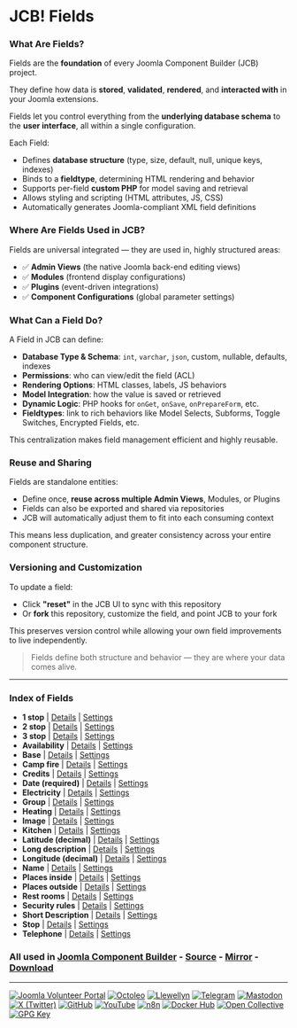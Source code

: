 # JCB! Fields

### What Are Fields?
Fields are the **foundation** of every Joomla Component Builder (JCB) project.

They define how data is **stored**, **validated**, **rendered**, and **interacted with** in your Joomla extensions.

Fields let you control everything from the **underlying database schema** to the **user interface**, all within a single configuration.

Each Field:
- Defines **database structure** (type, size, default, null, unique keys, indexes)
- Binds to a **fieldtype**, determining HTML rendering and behavior
- Supports per-field **custom PHP** for model saving and retrieval
- Allows styling and scripting (HTML attributes, JS, CSS)
- Automatically generates Joomla-compliant XML field definitions

### Where Are Fields Used in JCB?
Fields are universal integrated — they are used in, highly structured areas:

- ✅ **Admin Views** (the native Joomla back-end editing views)
- ✅ **Modules** (frontend display configurations)
- ✅ **Plugins** (event-driven integrations)
- ✅ **Component Configurations** (global parameter settings)

### What Can a Field Do?
A Field in JCB can define:

- **Database Type & Schema**: `int`, `varchar`, `json`, custom, nullable, defaults, indexes
- **Permissions**: who can view/edit the field (ACL)
- **Rendering Options**: HTML classes, labels, JS behaviors
- **Model Integration**: how the value is saved or retrieved
- **Dynamic Logic**: PHP hooks for `onGet`, `onSave`, `onPrepareForm`, etc.
- **Fieldtypes**: link to rich behaviors like Model Selects, Subforms, Toggle Switches, Encrypted Fields, etc.

This centralization makes field management efficient and highly reusable.

### Reuse and Sharing
Fields are standalone entities:

- Define once, **reuse across multiple Admin Views**, Modules, or Plugins
- Fields can also be exported and shared via repositories
- JCB will automatically adjust them to fit into each consuming context

This means less duplication, and greater consistency across your entire component structure.

### Versioning and Customization
To update a field:

- Click **"reset"** in the JCB UI to sync with this repository
- Or **fork** this repository, customize the field, and point JCB to your fork

This preserves version control while allowing your own field improvements to live independently.

>Fields define both structure and behavior — they are where your data comes alive.

---
### Index of Fields


 - **1 stop** | [Details](src/field/934eb37b-0fb1-4fed-b3ec-969cd0b364ee) | [Settings](src/field/934eb37b-0fb1-4fed-b3ec-969cd0b364ee/item.json)
 - **2 stop** | [Details](src/field/4a87c014-04ca-4986-8aea-43ed407ff07a) | [Settings](src/field/4a87c014-04ca-4986-8aea-43ed407ff07a/item.json)
 - **3 stop** | [Details](src/field/f68fdba1-62f1-4396-b915-cacc79206db5) | [Settings](src/field/f68fdba1-62f1-4396-b915-cacc79206db5/item.json)
 - **Availability** | [Details](src/field/7d158094-5df6-4486-87d9-d1c3f6732ced) | [Settings](src/field/7d158094-5df6-4486-87d9-d1c3f6732ced/item.json)
 - **Base** | [Details](src/field/cf7146a0-8c47-4fec-9490-34287ef14408) | [Settings](src/field/cf7146a0-8c47-4fec-9490-34287ef14408/item.json)
 - **Camp fire** | [Details](src/field/e984295c-77bf-437b-8361-4977646fae4c) | [Settings](src/field/e984295c-77bf-437b-8361-4977646fae4c/item.json)
 - **Credits** | [Details](src/field/897b1866-93ae-4c77-9d76-2d59fe32fc83) | [Settings](src/field/897b1866-93ae-4c77-9d76-2d59fe32fc83/item.json)
 - **Date (required)** | [Details](src/field/03995043-13fb-4ec7-bc66-e13434425a06) | [Settings](src/field/03995043-13fb-4ec7-bc66-e13434425a06/item.json)
 - **Electricity** | [Details](src/field/85beced9-a24c-4797-a94b-5aa7c460076e) | [Settings](src/field/85beced9-a24c-4797-a94b-5aa7c460076e/item.json)
 - **Group** | [Details](src/field/0d4a5caa-2199-4fb1-b07f-bd8071d71dbe) | [Settings](src/field/0d4a5caa-2199-4fb1-b07f-bd8071d71dbe/item.json)
 - **Heating** | [Details](src/field/fd05b628-8b23-42fc-aacc-78ebcf96ea60) | [Settings](src/field/fd05b628-8b23-42fc-aacc-78ebcf96ea60/item.json)
 - **Image** | [Details](src/field/3df662f4-5924-483e-8636-24c2ed4f27bf) | [Settings](src/field/3df662f4-5924-483e-8636-24c2ed4f27bf/item.json)
 - **Kitchen** | [Details](src/field/7b541f51-6f3f-4f78-a8b4-2dd3009714d7) | [Settings](src/field/7b541f51-6f3f-4f78-a8b4-2dd3009714d7/item.json)
 - **Latitude (decimal)** | [Details](src/field/b83771c3-ffd1-4827-a41d-a633873517c7) | [Settings](src/field/b83771c3-ffd1-4827-a41d-a633873517c7/item.json)
 - **Long description** | [Details](src/field/382f24f4-aea2-448e-927c-99d89bb6ed40) | [Settings](src/field/382f24f4-aea2-448e-927c-99d89bb6ed40/item.json)
 - **Longitude (decimal)** | [Details](src/field/2c6061d1-eb07-4f29-858b-21e4439b237b) | [Settings](src/field/2c6061d1-eb07-4f29-858b-21e4439b237b/item.json)
 - **Name** | [Details](src/field/ea8871b6-4f71-480b-bbd7-0d71322c6464) | [Settings](src/field/ea8871b6-4f71-480b-bbd7-0d71322c6464/item.json)
 - **Places inside** | [Details](src/field/00ea1e01-ff68-4feb-8649-68c63d4e062c) | [Settings](src/field/00ea1e01-ff68-4feb-8649-68c63d4e062c/item.json)
 - **Places outside** | [Details](src/field/aaf3f211-ba95-45cc-a2a1-881d6ea35d50) | [Settings](src/field/aaf3f211-ba95-45cc-a2a1-881d6ea35d50/item.json)
 - **Rest rooms** | [Details](src/field/d3a5af2d-6b37-49ba-a4b6-0940501091f8) | [Settings](src/field/d3a5af2d-6b37-49ba-a4b6-0940501091f8/item.json)
 - **Security rules** | [Details](src/field/e5acc3ed-593b-4318-a3fd-47a82e47bf45) | [Settings](src/field/e5acc3ed-593b-4318-a3fd-47a82e47bf45/item.json)
 - **Short Description** | [Details](src/field/c9896d41-82cf-42da-873f-2b7c59e22b81) | [Settings](src/field/c9896d41-82cf-42da-873f-2b7c59e22b81/item.json)
 - **Stop** | [Details](src/field/2d01d455-4120-45bf-bce3-eba4354989c0) | [Settings](src/field/2d01d455-4120-45bf-bce3-eba4354989c0/item.json)
 - **Telephone** | [Details](src/field/096fd1f5-480a-4a8b-98cf-4fceac5e7999) | [Settings](src/field/096fd1f5-480a-4a8b-98cf-4fceac5e7999/item.json)

### All used in [Joomla Component Builder](https://www.joomlacomponentbuilder.com) - [Source](https://git.vdm.dev/joomla/Component-Builder) - [Mirror](https://github.com/vdm-io/Joomla-Component-Builder) - [Download](https://git.vdm.dev/joomla/pkg-component-builder/releases)

---
[![Joomla Volunteer Portal](https://img.shields.io/badge/-Joomla-gold?logo=joomla)](https://volunteers.joomla.org/joomlers/1396-llewellyn-van-der-merwe "Join Llewellyn on the Joomla Volunteer Portal: Shaping the Future Together!") [![Octoleo](https://img.shields.io/badge/-Octoleo-black?logo=linux)](https://git.vdm.dev/octoleo "--quiet") [![Llewellyn](https://img.shields.io/badge/-Llewellyn-ffffff?logo=gitea)](https://git.vdm.dev/Llewellyn "Collaborate and Innovate with Llewellyn on Git: Building a Better Code Future!") [![Telegram](https://img.shields.io/badge/-Telegram-blue?logo=telegram)](https://t.me/Joomla_component_builder "Join Llewellyn and the Community on Telegram: Building Joomla Components Together!") [![Mastodon](https://img.shields.io/badge/-Mastodon-9e9eec?logo=mastodon)](https://joomla.social/@llewellyn "Connect and Engage with Llewellyn on Joomla Social: Empowering Communities, One Post at a Time!") [![X (Twitter)](https://img.shields.io/badge/-X-black?logo=x)](https://x.com/llewellynvdm "Join the Conversation with Llewellyn on X: Where Ideas Take Flight!") [![GitHub](https://img.shields.io/badge/-GitHub-181717?logo=github)](https://github.com/Llewellynvdm "Build, Innovate, and Thrive with Llewellyn on GitHub: Turning Ideas into Impact!") [![YouTube](https://img.shields.io/badge/-YouTube-ff0000?logo=youtube)](https://www.youtube.com/@OctoYou "Explore, Learn, and Create with Llewellyn on YouTube: Your Gateway to Inspiration!") [![n8n](https://img.shields.io/badge/-n8n-black?logo=n8n)](https://n8n.io/creators/octoleo "Effortless Automation and Impactful Workflows with Llewellyn on n8n!") [![Docker Hub](https://img.shields.io/badge/-Docker-grey?logo=docker)](https://hub.docker.com/u/llewellyn "Llewellyn on Docker: Containerize Your Creativity!") [![Open Collective](https://img.shields.io/badge/-Donate-green?logo=opencollective)](https://opencollective.com/joomla-component-builder "Donate towards JCB: Help Llewellyn financially so he can continue developing this great tool!") [![GPG Key](https://img.shields.io/badge/-GPG-blue?logo=gnupg)](https://git.vdm.dev/Llewellyn/gpg "Unlock Trust and Security with Llewellyn's GPG Key: Your Gateway to Verified Connections!")